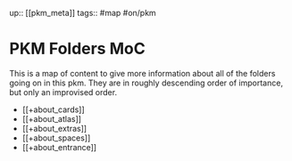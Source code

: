 up:: [[pkm_meta]]
tags:: #map #on/pkm 

# PKM Folders MoC
This is a map of content to give more information about all of the folders going on in this pkm.
They are in roughly descending order of importance, but only an improvised order.

- [[+about_cards]]
- [[+about_atlas]]
- [[+about_extras]]
- [[+about_spaces]]
- [[+about_entrance]]
